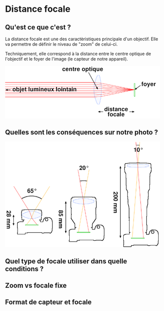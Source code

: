 # Distance focale

## Qu'est ce que c'est ?

La distance focale est une des caractèristiques principale d'un objectif.
Elle va permettre de définir le niveau de "zoom" de celui-ci.

Techniquement, elle correspond à la distance entre le centre optique de l'objectif et le foyer de l'image (le capteur de notre appareil).

![Focale](../images/focale/distance_focale.png)

## Quelles sont les conséquences sur notre photo ?
![Focale et angle](../images/focale/focale_et_angle.png)

## Quel type de focale utiliser dans quelle conditions ?

## Zoom vs focale fixe

## Format de capteur et focale
